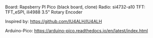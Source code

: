 
Board: Rapsberry PI Pico (black board, clone)
Radio: si4732-a10
TFT: TFT_eSPI, ili4988 3.5"
Rotary Encoder



Inspired by: https://github.com/IU4ALH/IU4ALH


Arduino-Pico: https://arduino-pico.readthedocs.io/en/latest/index.html
    